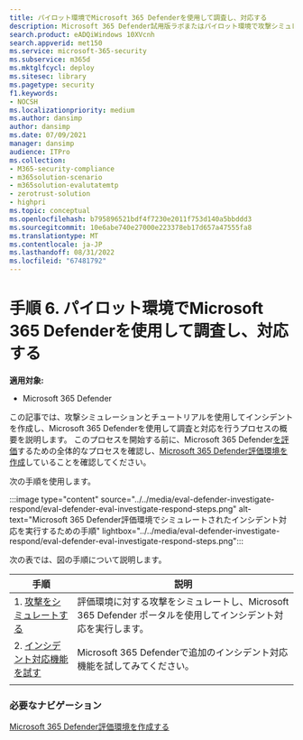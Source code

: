```yaml
---
title: パイロット環境でMicrosoft 365 Defenderを使用して調査し、対応する
description: Microsoft 365 Defender試用版ラボまたはパイロット環境で攻撃シミュレーションを設定し、デバイス、ID、データ、およびアプリケーションを保護するようにユーザーに教えるように設計されたセキュリティ ソリューションを試します。
search.product: eADQiWindows 10XVcnh
search.appverid: met150
ms.service: microsoft-365-security
ms.subservice: m365d
ms.mktglfcycl: deploy
ms.sitesec: library
ms.pagetype: security
f1.keywords:
- NOCSH
ms.localizationpriority: medium
ms.author: dansimp
author: dansimp
ms.date: 07/09/2021
manager: dansimp
audience: ITPro
ms.collection:
- M365-security-compliance
- m365solution-scenario
- m365solution-evalutatemtp
- zerotrust-solution
- highpri
ms.topic: conceptual
ms.openlocfilehash: b795896521bdf4f7230e2011f753d140a5bbddd3
ms.sourcegitcommit: 10e6abe740e27000e223378eb17d657a47555fa8
ms.translationtype: MT
ms.contentlocale: ja-JP
ms.lasthandoff: 08/31/2022
ms.locfileid: "67481792"
---
```

# <a name="step-6-investigate-and-respond-using-microsoft-365-defender-in-a-pilot-environment"></a>手順 6. パイロット環境でMicrosoft 365 Defenderを使用して調査し、対応する

**適用対象:**
- Microsoft 365 Defender

この記事では、攻撃シミュレーションとチュートリアルを使用してインシデントを作成し、Microsoft 365 Defenderを使用して調査と対応を行うプロセスの概要を説明します。 このプロセスを開始する前に、Microsoft 365 Defender[を評価](eval-overview.md)するための全体的なプロセスを確認し、[Microsoft 365 Defender評価環境を作成](eval-create-eval-environment.md)していることを確認してください。

次の手順を使用します。

:::image type="content" source="../../media/eval-defender-investigate-respond/eval-defender-eval-investigate-respond-steps.png" alt-text="Microsoft 365 Defender評価環境でシミュレートされたインシデント対応を実行するための手順" lightbox="../../media/eval-defender-investigate-respond/eval-defender-eval-investigate-respond-steps.png":::

次の表では、図の手順について説明します。

|手順  |説明  |
|---------|---------|
| 1. [攻撃をシミュレートする](eval-defender-investigate-respond-simulate-attack.md)     |   評価環境に対する攻撃をシミュレートし、Microsoft 365 Defender ポータルを使用してインシデント対応を実行します。      |
| 2. [インシデント対応機能を試す ](eval-defender-investigate-respond-additional.md)    |    Microsoft 365 Defenderで追加のインシデント対応機能を試してみてください。     |
|||

### <a name="navigation-you-may-need"></a>必要なナビゲーション

[Microsoft 365 Defender評価環境を作成する](eval-create-eval-environment.md)
